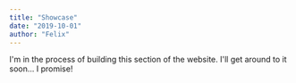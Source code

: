 ```yaml
---
title: "Showcase"
date: "2019-10-01"
author: "Felix"
---
```


I'm in the process of building this section of the website. I'll get around to it soon... I promise!

